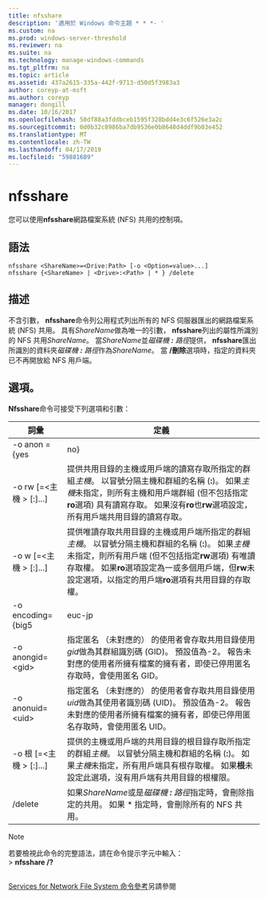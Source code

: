 ```yaml
---
title: nfsshare
description: '適用於 Windows 命令主題 * * *- '
ms.custom: na
ms.prod: windows-server-threshold
ms.reviewer: na
ms.suite: na
ms.technology: manage-windows-commands
ms.tgt_pltfrm: na
ms.topic: article
ms.assetid: 437a2615-335a-442f-9713-d50d5f3983a3
author: coreyp-at-msft
ms.author: coreyp
manager: dongill
ms.date: 10/16/2017
ms.openlocfilehash: 50df88a3fddbceb1595f328bdd4e3c6f526e3a2c
ms.sourcegitcommit: 0d0b32c8986ba7db9536e0b8648d4ddf9b03e452
ms.translationtype: MT
ms.contentlocale: zh-TW
ms.lasthandoff: 04/17/2019
ms.locfileid: "59881689"
---
```

# <a name="nfsshare"></a>nfsshare



您可以使用**nfsshare**網路檔案系統 (NFS) 共用的控制項。

## <a name="syntax"></a>語法

```
nfsshare <ShareName>=<Drive:Path> [-o <Option=value>...]
nfsshare {<ShareName> | <Drive>:<Path> | * } /delete
```

## <a name="description"></a>描述

不含引數， **nfsshare**命令列公用程式列出所有的 NFS 伺服器匯出的網路檔案系統 (NFS) 共用。 具有*ShareName*做為唯一的引數， **nfsshare**列出的屬性所識別的 NFS 共用*ShareName*。 當*ShareName*並*磁碟機 ***:*** 路徑*提供， **nfsshare**匯出所識別的資料夾*磁碟機 ***:*** 路徑*作為*ShareName*。 當 **/刪除**選項時，指定的資料夾已不再開放給 NFS 用戶端。

## <a name="options"></a>選項。

**Nfsshare**命令可接受下列選項和引數：

|詞彙|定義|
|----|----------|
|-o anon = {yes | no}|指定匿名 （未對應的） 的使用者是否可存取共用的目錄。 預設值是**沒有**。|
|-o rw [=\<主機 > [:<Host>]...]|提供共用目錄的主機或用戶端的讀寫存取所指定的群組*主機*。 以冒號分隔主機和群組的名稱 (**:**)。 如果*主機*未指定，則所有主機和用戶端群組 (但不包括指定**ro**選項) 具有讀寫存取。 如果沒有**ro**也**rw**選項設定，所有用戶端共用目錄的讀寫存取。|
|-o w [=\<主機 > [:<Host>]...]|提供唯讀存取共用目錄的主機或用戶端所指定的群組*主機*。 以冒號分隔主機和群組的名稱 (**:**)。 如果*主機*未指定，則所有用戶端 (但不包括指定**rw**選項) 有唯讀存取權。 如果**ro**選項設定為一或多個用戶端，但**rw**未設定選項，以指定的用戶端**ro**選項有共用目錄的存取權。|
|-o encoding={big5|euc-jp|euc-kr|euc-tw|gb2312-80|ksc5601|shift-jis}|指定預設的編碼方式用於檔案和目錄名稱，是否使用，必須設為下列其中一項：</br>-   **big5** （繁體中文）</br>-   **euc jp** （日文）</br>-   **euc 韓國**（韓文）</br>-   **euc tw** （繁體中文）</br>-   **gb2312 80** （簡體中文）</br>-   **ksc5601** （韓文）</br>-   **shift jis** （日文）</br>若此選項未設定，預設的編碼配置為 ANSI 或系統上非英文地區設定中，使用預設編碼方式的地區設定的配置。 以下是針對指定的地區設定的預設編碼配置：</br>-日文：SHIFT-JIS</br>-韓文：KS_C_5601-1987</br>-中文簡體：GB2312-80</br>繁體中文：BIG5|
|-o anongid=\<gid>|指定匿名 （未對應的） 的使用者會存取共用目錄使用*gid*做為其群組識別碼 (GID)。 預設值為-2。 報告未對應的使用者所擁有檔案的擁有者，即使已停用匿名存取時，會使用匿名 GID。|
|-o  anonuid=\<uid>|指定匿名 （未對應的） 的使用者會存取共用目錄使用*uid*做為其使用者識別碼 (UID)。 預設值為-2。 報告未對應的使用者所擁有檔案的擁有者，即使已停用匿名存取時，會使用匿名 UID。|
|-o 根 [=\<主機 > [:<Host>]...]|提供的主機或用戶端的共用目錄的根目錄存取所指定的群組*主機*。 以冒號分隔主機和群組的名稱 (**:**)。 如果*主機*未指定，所有用戶端具有根存取權。 如果**根**未設定此選項，沒有用戶端有共用目錄的根權限。|
|/delete|如果*ShareName*或是*磁碟機 ***:*** 路徑*指定時，會刪除指定的共用。 如果 * 指定時，會刪除所有的 NFS 共用。|

> [!NOTE]
> 若要檢視此命令的完整語法，請在命令提示字元中輸入：</br>> **nfsshare /?**

##

[Services for Network File System 命令參考](services-for-network-file-system-command-reference.md)另請參閱